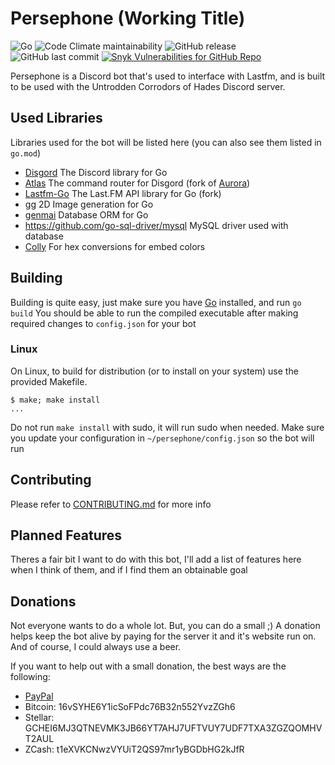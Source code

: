 # Persephone (Working Title)

![Go](https://github.com/pazuzu156/persephone/workflows/Go/badge.svg)
![Code Climate maintainability](https://img.shields.io/codeclimate/maintainability-percentage/pazuzu156/Persephone?label=maintainability&style=flat-square)
![GitHub release](https://img.shields.io/github/release/pazuzu156/persephone?style=flat-square)
![GitHub last commit](https://img.shields.io/github/last-commit/pazuzu156/persephone?style=flat-square)
[![Snyk Vulnerabilities for GitHub Repo](https://api.kalebklein.com/persephone/vulns/)](https://app.snyk.io/org/pazuzu156/project/cf386f24-aa5b-4f69-b7ef-657e3f8d3c03)

Persephone is a Discord bot that's used to interface with Lastfm, and is built to be used with the Untrodden Corrodors of Hades Discord server.

## Used Libraries

Libraries used for the bot will be listed here (you can also see them listed in `go.mod`)

- [Disgord](https://github.com/andersfylling/disgord) The Discord library for Go
- [Atlas](https://github.com/pazuzu156/atlas) The command router for Disgord (fork of [Aurora](https://github.com/polaron/aurora))
- [Lastfm-Go](https://github.com/pazuzu156/lastfm-go) The Last.FM API library for Go (fork)
- [gg](https://github.com/fogleman/gg) 2D Image generation for Go
- [genmai](https://github.com/naoina/genmai) Database ORM for Go
- <https://github.com/go-sql-driver/mysql> MySQL driver used with database
- [Colly](https://github.com/gocolly/colly) For hex conversions for embed colors

## Building

Building is quite easy, just make sure you have [Go](https://golang.org/) installed, and run `go build` You should be able to run the compiled executable after making required changes to `config.json` for your bot

### Linux

On Linux, to build for distribution (or to install on your system) use the provided Makefile.

    $ make; make install
    ...

Do not run `make install` with sudo, it will run sudo when needed. Make sure you update your configuration in `~/persephone/config.json` so the bot will run

## Contributing

Please refer to [CONTRIBUTING.md](CONTRIBUTING.md) for more info

## Planned Features

Theres a fair bit I want to do with this bot, I'll add a list of features here when I think of them, and if I find them an obtainable goal

## Donations

Not everyone wants to do a whole lot. But, you can do a small ;) A donation helps keep the bot alive by paying for the server it and it's website run on. And of course, I could always use a beer.

If you want to help out with a small donation, the best ways are the following:

- [PayPal](https://paypal.me/pazuzu156/1)
- Bitcoin: 16vSYHE6Y1icSoFPdc76B32n552YvzZGh6
- Stellar: GCHEI6MJ3QTNEVMK3JB66YT7AHJ7UFTVUY7UDF7TXA3ZGZQOMHVT2AUL
- ZCash: t1eXVKCNwzVYUiT2QS97mr1yBGDbHG2kJfR

